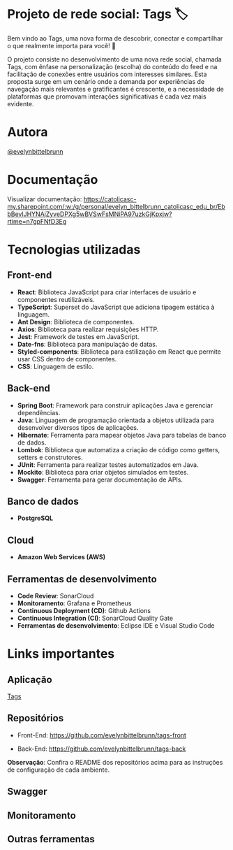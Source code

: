 # Projeto de rede social: Tags 🏷️

Bem vindo ao Tags, uma nova forma de descobrir, conectar e compartilhar o que realmente importa para você! 🌟

O projeto consiste no desenvolvimento de uma nova rede social, chamada Tags, com ênfase na personalização (escolha) do conteúdo do feed e na facilitação de conexões entre usuários com interesses similares. Esta proposta surge em um cenário onde a demanda por experiências de navegação mais relevantes e gratificantes é crescente, e a necessidade de plataformas que promovam interações significativas é cada vez mais evidente. 

# Autora

[@evelynbittelbrunn](https://github.com/evelynbittelbrunn/)

# Documentação

Visualizar documentação: https://catolicasc-my.sharepoint.com/:w:/g/personal/evelyn_bittelbrunn_catolicasc_edu_br/EbbBevlJHYNAjZyveDPXg5wBVSwFsMNiPA97uzkGjKpxjw?rtime=n7gpFNfD3Eg

# Tecnologias utilizadas

## Front-end

- **React**: Biblioteca JavaScript para criar interfaces de usuário e componentes reutilizáveis.
- **TypeScript**: Superset do JavaScript que adiciona tipagem estática à linguagem.
- **Ant Design**: Biblioteca de componentes.
- **Axios**: Biblioteca para realizar requisições HTTP.
- **Jest**: Framework de testes em JavaScript.
- **Date-fns**: Biblioteca para manipulação de datas.
- **Styled-components**: Biblioteca para estilização em React que permite usar CSS dentro de componentes.
- **CSS**: Linguagem de estilo.

## Back-end

- **Spring Boot**: Framework para construir aplicações Java e gerenciar dependências.
- **Java**: Linguagem de programação orientada a objetos utilizada para desenvolver diversos tipos de aplicações.
- **Hibernate**: Ferramenta para mapear objetos Java para tabelas de banco de dados.
- **Lombok**: Biblioteca que automatiza a criação de código como getters, setters e construtores.
- **JUnit**: Ferramenta para realizar testes automatizados em Java.
- **Mockito**: Biblioteca para criar objetos simulados em testes.
- **Swagger**: Ferramenta para gerar documentação de APIs.

## Banco de dados

- **PostgreSQL**

## Cloud

- **Amazon Web Services (AWS)**

## Ferramentas de desenvolvimento

- **Code Review**: SonarCloud
- **Monitoramento**: Grafana e Prometheus
- **Continuous Deployment (CD)**: Github Actions
- **Continuous Integration (CI)**: SonarCloud Quality Gate
- **Ferramentas de desenvolvimento**: Eclipse IDE e Visual Studio Code

# Links importantes

## Aplicação

[Tags](https://tagsocial.site/login)

## Repositórios

- Front-End: https://github.com/evelynbittelbrunn/tags-front

- Back-End: https://github.com/evelynbittelbrunn/tags-back

**Observação**: Confira o README dos repositórios acima para as instruções de configuração de cada ambiente.

## Swagger

## Monitoramento

## Outras ferramentas
